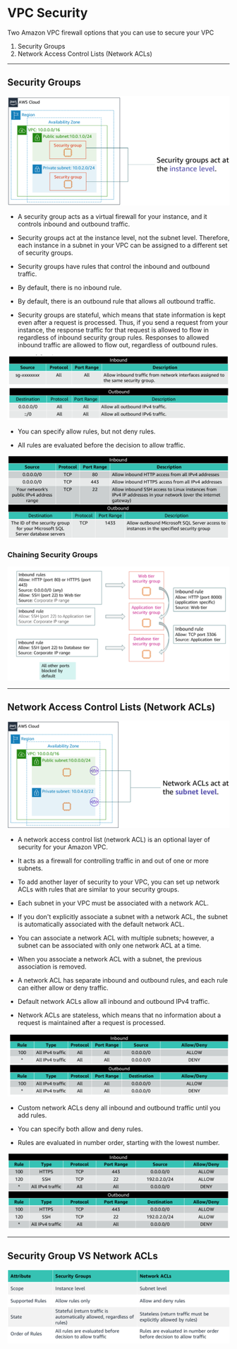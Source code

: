 # VPC Security

Two Amazon VPC firewall options that you can use to secure your VPC

1. Security Groups
2. Network Access Control Lists (Network ACLs)

---

## Security Groups

![Security Gropus](./images/sg.png)

- A security group acts as a virtual firewall for your instance, and it controls inbound and outbound traffic.

- Security groups act at the instance level, not the subnet level. Therefore, each instance in a subnet in your VPC can be assigned to a different set of security groups.

- Security groups have rules that control the inbound and outbound traffic.

- By default, there is no inbound rule.

- By default, there is an outbound rule that allows all outbound traffic.

- Security groups are stateful, which means that state information is kept even after a request is processed. Thus, if you send a request from your instance, the response traffic for that request is allowed to flow in regardless of inbound security group rules. Responses to allowed inbound traffic are allowed to flow out, regardless of outbound rules.

![Security Gropus](./images/sg-traffic.png)

- You can specify allow rules, but not deny rules.

- All rules are evaluated before the decision to allow traffic.

![Security Gropus](./images/sg-custom-rules.png)

### Chaining Security Groups

![Security Gropus](./images/sg-chaining.png)

---

## Network Access Control Lists (Network ACLs)

![Network ACL](./images/acl.png)

- A network access control list (network ACL) is an optional layer of security for your Amazon VPC. 

- It acts as a firewall for controlling traffic in and out of one or more subnets. 

- To add another layer of security to your VPC, you can set up network ACLs with rules that are similar to your security groups.

- Each subnet in your VPC must be associated with a network ACL. 

- If you don't explicitly associate a subnet with a network ACL, the subnet is automatically associated with the default network ACL.

- You can associate a network ACL with multiple subnets; however, a subnet can be associated with only one network ACL at a time. 

- When you associate a network ACL with a subnet, the previous association is removed.

- A network ACL has separate inbound and outbound rules, and each rule can either allow or deny traffic.

- Default network ACLs allow all inbound and outbound IPv4 traffic.

- Network ACLs are stateless, which means that no information about a request is maintained after a request is processed.

![Network ACl](./images/acl-traffic.png)

- Custom network ACLs deny all inbound and outbound traffic until you add rules.

- You can specify both allow and deny rules.

- Rules are evaluated in number order, starting with the lowest number.

![Network ACl](./images/acl-custom-rules.png)

---

## Security Group VS Network ACLs

![SG vs ACL](./images/sg-acl.png)
